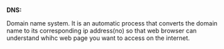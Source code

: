 **DNS:**

Domain name system.
It is an automatic process that converts the domain name to its corresponding ip address(no) so that web browser can understand whihc web page you want to access on the internet.

